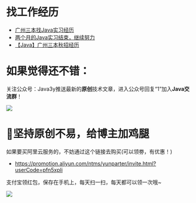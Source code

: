 # 找工作经历 #

- [广州三本找Java实习经历](https://segmentfault.com/a/1190000015349795)
- [两个月的Java实习结束，继续努力](https://segmentfault.com/a/1190000016215193)
- [【Java】广州三本秋招经历](https://segmentfault.com/a/1190000016764514)

# 如果觉得还不错： #

关注公众号：Java3y推送最新的**原创**技术文章，进入公众号回复“1”加入**Java交流群**！

![](https://user-gold-cdn.xitu.io/2018/2/28/161dc06a373e4f4d?w=258&h=258&f=jpeg&s=27005)


# :sparkling_heart:坚持原创不易，给博主加鸡腿 #


如果要买阿里云服务的，不妨通过这个链接去购买(可以领劵，有优惠！)

- https://promotion.aliyun.com/ntms/yunparter/invite.html?userCode=pfn5xpli



支付宝领红包，保存在手机上，每天扫一扫，每天都可以领一次哦~


![](https://user-gold-cdn.xitu.io/2018/11/18/16726109849ec9ec?w=567&h=852&f=jpeg&s=76745)


